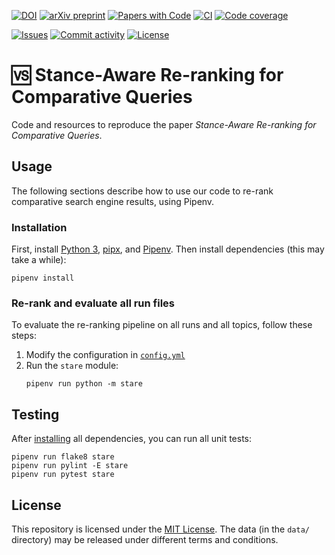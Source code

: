 [![DOI](https://img.shields.io/badge/DOI-TODO-blue?style=flat-square)](https://doi.org/TODO)
[![arXiv preprint](https://img.shields.io/badge/arXiv-TODO-blue?style=flat-square)](https://arxiv.org/abs/TODO)
[![Papers with Code](https://img.shields.io/badge/papers%20with%20code-TODO-blue?style=flat-square)](https://paperswithcode.com/paper/TODO)
[![CI](https://img.shields.io/github/actions/workflow/status/heinrichreimer/stare/ci.yml?branch=main&style=flat-square)](https://github.com/heinrichreimer/stare/actions/workflows/ci.yml)
[![Code coverage](https://img.shields.io/codecov/c/github/heinrichreimer/stare?style=flat-square)](https://codecov.io/github/heinrichreimer/stare/)


[![Issues](https://img.shields.io/github/issues/heinrichreimer/stare?style=flat-square)](https://github.com/heinrichreimer/stare/issues)
[![Commit activity](https://img.shields.io/github/commit-activity/m/heinrichreimer/stare?style=flat-square)](https://github.com/heinrichreimer/stare/commits)
[![License](https://img.shields.io/github/license/heinrichreimer/stare?style=flat-square)](LICENSE)

# 🆚 Stance-Aware Re-ranking for Comparative Queries

Code and resources to reproduce the paper _Stance-Aware Re-ranking for Comparative Queries_.

## Usage

The following sections describe how to use our code to re-rank comparative search engine results, using Pipenv.

### Installation

First, install [Python 3](https://python.org/downloads/),
[pipx](https://pipxproject.github.io/pipx/installation/#install-pipx), and
[Pipenv](https://pipenv.pypa.io/en/latest/install/#isolated-installation-of-pipenv-with-pipx).
Then install dependencies (this may take a while):

```shell script
pipenv install
```

### Re-rank and evaluate all run files

To evaluate the re-ranking pipeline on all runs and all topics, follow these steps:
1. Modify the configuration in [`config.yml`](config.yml)
2. Run the `stare` module:
    ```shell script
    pipenv run python -m stare
    ```

## Testing

After [installing](#installation) all dependencies, you can run all unit tests:

```shell script
pipenv run flake8 stare
pipenv run pylint -E stare
pipenv run pytest stare
```

## License

This repository is licensed under the [MIT License](LICENSE).
The data (in the `data/` directory) may be released under different terms and conditions.
